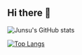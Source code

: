 ## Hi there 👋

![Junsu's GitHub stats](https://github-readme-stats.vercel.app/api?junsu1211=anuraghazra&show_icons=true&theme=radical)

[![Top Langs](https://github-readme-stats.vercel.app/api/top-langs/?username=junsu1211)](https://github.com/anuraghazra/github-readme-stats)
